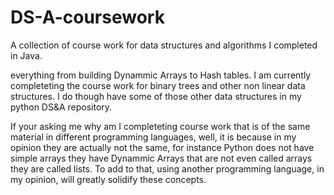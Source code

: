 # DS-A-coursework
A collection of course work for data structures and algorithms I completed in Java. 

everything from building Dynammic Arrays to Hash tables. I am currently completeting the course work for binary trees and other non linear data structures. I do though have some of those other data structures in my python DS&A repository. 

If your asking me why am I completeting course work that is of the same material in different programming languages, well, it is because in my opinion they are actually not the same, for instance Python does not have simple arrays they have Dynammic Arrays that are not even called arrays they are called lists. To add to that, using another programming language, in my opinion, will greatly solidify these concepts.

